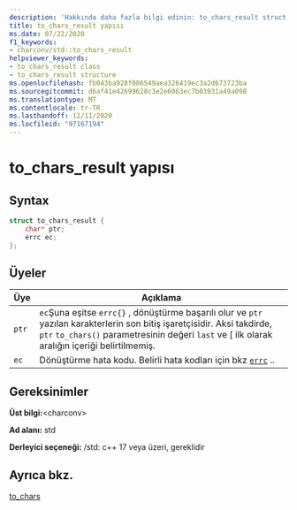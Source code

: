 ```yaml
---
description: 'Hakkında daha fazla bilgi edinin: to_chars_result struct'
title: to_chars_result yapısı
ms.date: 07/22/2020
f1_keywords:
- charconv/std::to_chars_result
helpviewer_keywords:
- to_chars_result class
- to_chars_result structure
ms.openlocfilehash: fb043ba928f086549aea326419ec3a2d673723ba
ms.sourcegitcommit: d6af41e42699628c3e2e6063ec7b03931a49a098
ms.translationtype: MT
ms.contentlocale: tr-TR
ms.lasthandoff: 12/11/2020
ms.locfileid: "97167194"
---
```

# <a name="to_chars_result-struct"></a>to_chars_result yapısı

## <a name="syntax"></a>Syntax

```cpp
struct to_chars_result {
    char* ptr;
    errc ec;
};
```

## <a name="members"></a>Üyeler

|Üye|Açıklama|
|--|--|
|`ptr`| `ec`Şuna eşitse `errc{}` , dönüştürme başarılı olur ve `ptr` yazılan karakterlerin son bitiş işaretçisidir. Aksi takdirde, `ptr` `to_chars()` parametresinin değeri `last` ve \[ ilk olarak aralığın içeriği belirtilmemiş.|
|`ec` | Dönüştürme hata kodu. Belirli hata kodları için bkz [`errc`](system-error-enums.md#errc) ..|

## <a name="requirements"></a>Gereksinimler

**Üst bilgi:**\<charconv>

**Ad alanı:** std

**Derleyici seçeneği:** /std: c++ 17 veya üzeri, gereklidir

## <a name="see-also"></a>Ayrıca bkz.

[to_chars](charconv-functions.md#to_chars)
